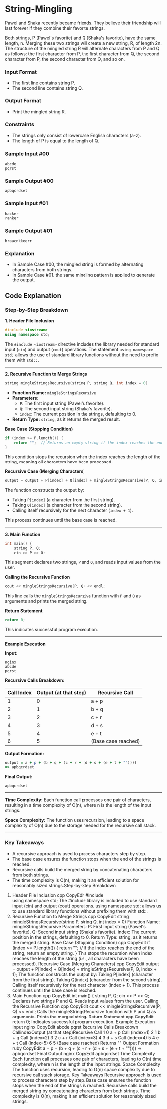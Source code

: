 # String-Mingling

Pawel and Shaka recently became friends. They believe their friendship will last forever if they combine their favorite strings. 

Both strings, P (Pawel's favorite) and Q (Shaka's favorite), have the same length, n. Merging these two strings will create a new string, R, of length 2n. The structure of the mingled string R will alternate characters from P and Q as follows: the first character from P, the first character from Q, the second character from P, the second character from Q, and so on.

### Input Format
- The first line contains string P.
- The second line contains string Q.

### Output Format
- Print the mingled string R.

### Constraints
- The strings only consist of lowercase English characters (a-z).
- The length of P is equal to the length of Q.

### Sample Input #00
```
abcde
pqrst
```

### Sample Output #00
```
apbqcrdset
```

### Sample Input #01
```
hacker
ranker
```

### Sample Output #01
```
hraacnkkeerr
```

### Explanation
- In Sample Case #00, the mingled string is formed by alternating characters from both strings.
- In Sample Case #01, the same mingling pattern is applied to generate the output.

## Code Explanation

### Step-by-Step Breakdown

**1. Header File Inclusion**

```cpp
#include <iostream>
using namespace std;
```
The `#include <iostream>` directive includes the library needed for standard input (`cin`) and output (`cout`) operations. The statement `using namespace std;` allows the use of standard library functions without the need to prefix them with `std::`.

---

**2. Recursive Function to Merge Strings**

```cpp
string mingleStringsRecursive(string P, string Q, int index = 0)
```
- **Function Name:** `mingleStringsRecursive`
- **Parameters:**
  - `P`: The first input string (Pawel's favorite).
  - `Q`: The second input string (Shaka's favorite).
  - `index`: The current position in the strings, defaulting to 0.
- **Return Type:** `string`, as it returns the merged result.

**Base Case (Stopping Condition)**

```cpp
if (index >= P.length()) {
    return "";  // Returns an empty string if the index reaches the end of the string.
}
```
This condition stops the recursion when the index reaches the length of the string, meaning all characters have been processed.

**Recursive Case (Merging Characters)**

```cpp
output = output + P[index] + Q[index] + mingleStringsRecursive(P, Q, index + 1);
```
The function constructs the output by:
- Taking `P[index]` (a character from the first string).
- Taking `Q[index]` (a character from the second string).
- Calling itself recursively for the next character (`index + 1`).

This process continues until the base case is reached.

---

**3. Main Function**

```cpp
int main() {
    string P, Q;
    cin >> P >> Q;
```
This segment declares two strings, `P` and `Q`, and reads input values from the user.

**Calling the Recursive Function**

```cpp
cout << mingleStringsRecursive(P, Q) << endl;
```
This line calls the `mingleStringsRecursive` function with `P` and `Q` as arguments and prints the merged string.

**Return Statement**

```cpp
return 0;
```
This indicates successful program execution.

---

**Example Execution**

**Input:**
```
nginx
abcde
pqrst
```

**Recursive Calls Breakdown:**

| Call Index | Output (at that step) | Recursive Call      |
|------------|-----------------------|---------------------|
| 1          | 0                     | a + p               | Call (index=1)     |
| 2          | 1                     | b + q               | Call (index=2)     |
| 3          | 2                     | c + r               | Call (index=3)     |
| 4          | 3                     | d + s               | Call (index=4)     |
| 5          | 4                     | e + t               | Call (index=5)     |
| 6          | 5                     | (Base case reached) | Returns ""          |

**Output Formation:**

```ruby
output = a + p + (b + q + (c + r + (d + s + (e + t + ""))))
=> apbqcrdset
```

**Final Output:**
```
apbqcrdset
```

---

**Time Complexity:**
Each function call processes one pair of characters, resulting in a time complexity of O(n), where n is the length of the input strings.

**Space Complexity:**
The function uses recursion, leading to a space complexity of O(n) due to the storage needed for the recursive call stack.

---

### Key Takeaways
- A recursive approach is used to process characters step by step.
- The base case ensures the function stops when the end of the strings is reached.
- Recursive calls build the merged string by concatenating characters from both strings.
- The time complexity is O(n), making it an efficient solution for reasonably sized strings.Step-by-Step Breakdown
1. Header File Inclusion
cpp
CopyEdit
#include <iostream>  
using namespace std;
The #include <iostream> library is included to use standard input (cin) and output (cout) operations.
using namespace std; allows us to use standard library functions without prefixing them with std::.
2. Recursive Function to Merge Strings
cpp
CopyEdit
string mingleStringsRecursive(string P, string Q, int index = 0)
Function Name: mingleStringsRecursive
Parameters:
P: First input string (Pawel's favorite).
Q: Second input string (Shaka's favorite).
index: The current position in the strings, defaulting to 0.
Return Type: string, as it returns the merged string.
Base Case (Stopping Condition)
cpp
CopyEdit
if (index >= P.length()) {
    return "";  // If the index reaches the end of the string, return an empty string.
}
This stops the recursion when index reaches the length of the string (i.e., all characters have been processed).
Recursive Case (Merging Characters)
cpp
CopyEdit
output = output + P[index] + Q[index] + mingleStringsRecursive(P, Q, index + 1);
The function constructs the output by:
Taking P[index] (character from the first string).
Taking Q[index] (character from the second string).
Calling itself recursively for the next character (index + 1).
This process continues until the base case is reached.
3. Main Function
cpp
CopyEdit
int main() {
    string P, Q;
    cin >> P >> Q;
Declares two strings P and Q.
Reads input values from the user.
Calling the Recursive Function
cpp
CopyEdit
cout << mingleStringsRecursive(P, Q) << endl;
Calls the mingleStringsRecursive function with P and Q as arguments.
Prints the merged string.
Return Statement
cpp
CopyEdit
return 0;
Indicates successful program execution.
Example Execution
Input
nginx
CopyEdit
abcde
pqrst
Recursive Calls Breakdown
CallindexOutput (at that step)Recursive Call
1	0	a + p	Call (index=1)
2	1	b + q	Call (index=2)
3	2	c + r	Call (index=3)
4	3	d + s	Call (index=4)
5	4	e + t	Call (index=5)
6	5	(Base case reached)	Returns ""
Output Formation
ruby
CopyEdit
a + p + (b + q + (c + r + (d + s + (e + t + ""))))
=> apbqcrdset
Final Output
nginx
CopyEdit
apbqcrdset
Time Complexity
Each function call processes one pair of characters, leading to O(n) time complexity, where n is the length of the input strings.
Space Complexity
The function uses recursion, leading to O(n) space complexity due to recursive call stack storage.
Key Takeaways
Recursive approach is used to process characters step by step.
Base case ensures the function stops when the end of the strings is reached.
Recursive calls build the merged string by concatenating characters from both strings.
Time complexity is O(n), making it an efficient solution for reasonably sized strings.
